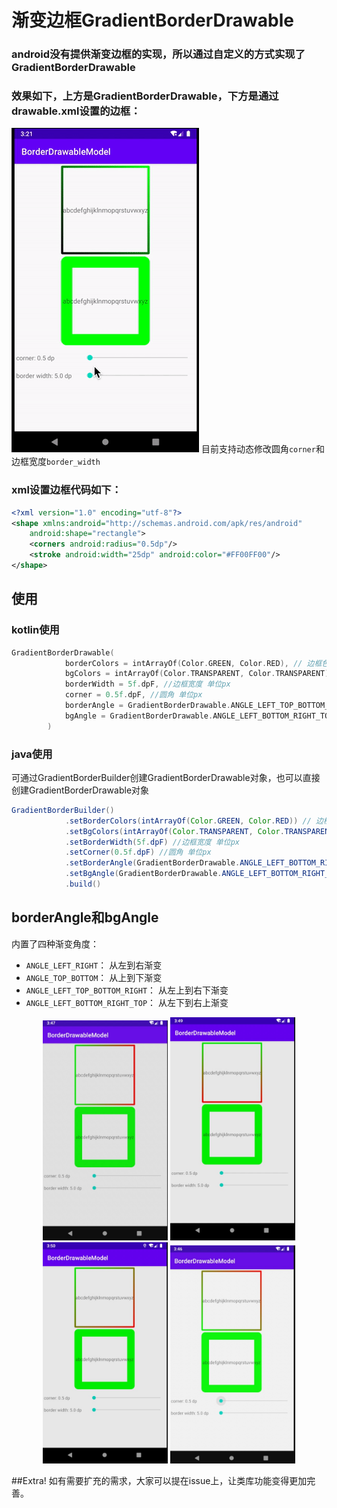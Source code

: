 # 渐变边框GradientBorderDrawable

### android没有提供渐变边框的实现，所以通过自定义的方式实现了GradientBorderDrawable
### 效果如下，上方是GradientBorderDrawable，下方是通过drawable.xml设置的边框：
![preview1](previews/preview1.png)
目前支持动态修改圆角`corner`和边框宽度`border_width`

### xml设置边框代码如下：
```xml
<?xml version="1.0" encoding="utf-8"?>
<shape xmlns:android="http://schemas.android.com/apk/res/android"
    android:shape="rectangle">
    <corners android:radius="0.5dp"/>
    <stroke android:width="25dp" android:color="#FF00FF00"/>
</shape>
```

## 使用
### kotlin使用

```kotlin
GradientBorderDrawable(
            borderColors = intArrayOf(Color.GREEN, Color.RED), // 边框色，支持多色
            bgColors = intArrayOf(Color.TRANSPARENT, Color.TRANSPARENT), //背景色，支持多色
            borderWidth = 5f.dpF, //边框宽度 单位px
            corner = 0.5f.dpF, //圆角 单位px
            borderAngle = GradientBorderDrawable.ANGLE_LEFT_TOP_BOTTOM_RIGHT, //边框多色值情况下，选择渐变方向
            bgAngle = GradientBorderDrawable.ANGLE_LEFT_BOTTOM_RIGHT_TOP // 背景色多色值情况下，选择渐变方向
        )
```

### java使用
可通过GradientBorderBuilder创建GradientBorderDrawable对象，也可以直接创建GradientBorderDrawable对象

```java
GradientBorderBuilder()
            .setBorderColors(intArrayOf(Color.GREEN, Color.RED)) // 边框色，支持多色
            .setBgColors(intArrayOf(Color.TRANSPARENT, Color.TRANSPARENT)) //背景色，支持多色
            .setBorderWidth(5f.dpF) //边框宽度 单位px
            .setCorner(0.5f.dpF) //圆角 单位px
            .setBorderAngle(GradientBorderDrawable.ANGLE_LEFT_BOTTOM_RIGHT_TOP) //边框多色值情况下，选择渐变方向
            .setBgAngle(GradientBorderDrawable.ANGLE_LEFT_BOTTOM_RIGHT_TOP) // 背景色多色值情况下，选择渐变方向
            .build()
```


## borderAngle和bgAngle
内置了四种渐变角度：
* `ANGLE_LEFT_RIGHT`： 从左到右渐变
* `ANGLE_TOP_BOTTOM`： 从上到下渐变
* `ANGLE_LEFT_TOP_BOTTOM_RIGHT`： 从左上到右下渐变
* `ANGLE_LEFT_BOTTOM_RIGHT_TOP`： 从左下到右上渐变
<div align="center">
<img src="previews/left_right.png" width="200"/>
<img src="previews/top_bottom.png" width="200"/>
<img src="previews/left_top_right_bottom.png" width="200"/>
<img src="previews/left_bottom_right_top.png" width="200"/>
</div>

##Extra!
如有需要扩充的需求，大家可以提在issue上，让类库功能变得更加完善。
